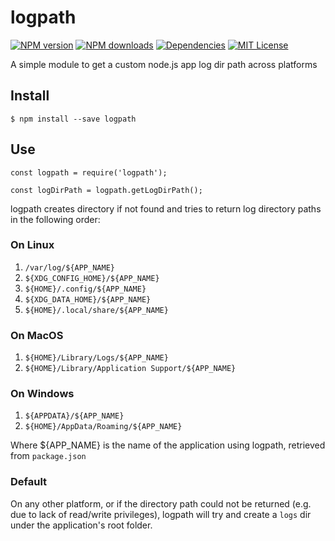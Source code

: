 # logpath
[![NPM version][npm-version-image]][npm-url]
[![NPM downloads][npm-downloads-image]][npm-url]
[![Dependencies][david-dep-image]][david-url]
[![MIT License][license-image]][license-url]

A simple module to get a custom node.js app log dir path across platforms

## Install
```shell
$ npm install --save logpath
```

## Use
```
const logpath = require('logpath');

const logDirPath = logpath.getLogDirPath();
```

logpath creates directory if not found and tries to return log directory paths in the following order:

### On Linux
1. `/var/log/${APP_NAME}`
2. `${XDG_CONFIG_HOME}/${APP_NAME}`
3. `${HOME}/.config/${APP_NAME}`
4. `${XDG_DATA_HOME}/${APP_NAME}`
5. `${HOME}/.local/share/${APP_NAME}`

### On MacOS
1. `${HOME}/Library/Logs/${APP_NAME}`
2. `${HOME}/Library/Application Support/${APP_NAME}`

### On Windows
1. `${APPDATA}/${APP_NAME}`
2. `${HOME}/AppData/Roaming/${APP_NAME}`

Where ${APP_NAME} is the name of the application using logpath, retrieved from `package.json`

### Default
On any other platform, or if the directory path could not be returned (e.g. due to lack of read/write privileges), logpath will try and create a `logs` dir
under the application's root folder.

[npm-version-image]:https://img.shields.io/npm/v/logpath.svg?style=flat-square
[npm-downloads-image]:https://img.shields.io/npm/dt/logpath.svg?style=flat-square
[npm-url]:https://www.npmjs.com/package/logpath
[license-image]:http://img.shields.io/badge/license-MIT-000000.svg?style=flat-square
[license-url]:LICENSE.txt
[david-dep-image]: https://david-dm.org/akb89/logpath.svg?style=flat-square
[david-url]: https://david-dm.org/akb89/logpath

